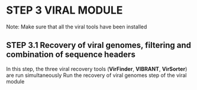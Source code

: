 
# STEP 3 VIRAL MODULE
Note: Make sure that all the viral tools have been installed
## STEP 3.1 Recovery of viral genomes, filtering and combination of sequence headers
In this step, the three viral recovery tools (**VirFinder**, **VIBRANT**, **VirSorter**) are run simultaneously
Run the recovery of viral genomes step of the viral module
```mudoger viral module  -o /path/to/output/folder -f ~/path/to/assembly/file  

```

